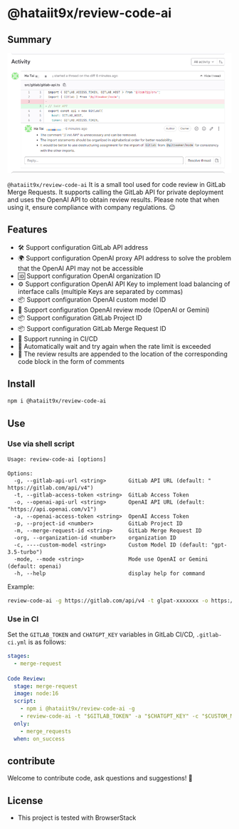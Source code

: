 # @hataiit9x/review-code-ai

## Summary

![](preview.png)

`@hataiit9x/review-code-ai` It is a small tool used for code review in GitLab Merge Requests. It supports calling the GitLab API for private deployment and uses the OpenAI API to obtain review results. Please note that when using it, ensure compliance with company regulations. 😉


## Features

- 🛠️ Support configuration GitLab API address
- 🌍 Support configuration OpenAI proxy API address to solve the problem that the OpenAI API may not be accessible
- 🆔 Support configuration OpenAI organization ID
- ⚙️ Support configuration OpenAI API Key to implement load balancing of interface calls (multiple Keys are separated by commas)
- 📦 Support configuration OpenAI custom model ID
- 📝 Support configuration OpenAI review mode (OpenAI or Gemini)
- 📦 Support configuration GitLab Project ID
- 📦 Support configuration GitLab Merge Request ID
- 🚀 Support running in CI/CD
- 🚦 Automatically wait and try again when the rate limit is exceeded
- 💬 The review results are appended to the location of the corresponding code block in the form of comments


## Install

```sh
npm i @hataiit9x/review-code-ai
`````

## Use

### Use via shell script

```shell
Usage: review-code-ai [options]

Options:
  -g, --gitlab-api-url <string>       GitLab API URL (default: " https://gitlab.com/api/v4")
  -t, --gitlab-access-token <string>  GitLab Access Token
  -o, --openai-api-url <string>       OpenAI API URL (default: "https://api.openai.com/v1")
  -a, --openai-access-token <string>  OpenAI Access Token
  -p, --project-id <number>           GitLab Project ID
  -m, --merge-request-id <string>     GitLab Merge Request ID
  -org, --organization-id <number>    organization ID
  -c, ----custom-model <string>       Custom Model ID (default: "gpt-3.5-turbo")
  -mode, --mode <string>              Mode use OpenAI or Gemini (default: openai)
  -h, --help                          display help for command
```

Example:

```sh
review-code-ai -g https://gitlab.com/api/v4 -t glpat-xxxxxxx -o https://api.openai.com -a skxxxxxxx,skxxxxxxx -p  -c gpt-3.5-turbo 432288 -m 8
```

### Use in CI

Set the `GITLAB_TOKEN` and `CHATGPT_KEY` variables in GitLab CI/CD, `.gitlab-ci.yml` is as follows:

```yml
stages:
  - merge-request

Code Review:
  stage: merge-request  
  image: node:16
  script:
    - npm i @hataiit9x/review-code-ai -g
    - review-code-ai -t "$GITLAB_TOKEN" -a "$CHATGPT_KEY" -c "$CUSTOM_MODELS" -p "$CI_MERGE_REQUEST_PROJECT_ID" -m "$CI_MERGE_REQUEST_IID"
  only:
    - merge_requests
  when: on_success
```

## contribute
Welcome to contribute code, ask questions and suggestions! 👏

## License
- This project is tested with BrowserStack
